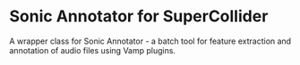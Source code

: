 # Sonic Annotator for SuperCollider
A wrapper class for Sonic Annotator - a batch tool for feature extraction and annotation of audio files using Vamp plugins.